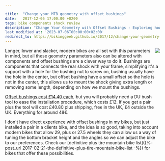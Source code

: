 ```yaml
---

title:  "Change your MTB geometry with offset bushings"
date:   2017-12-05 17:00:00 +0200
tags: bike components shock review
description: "Change Your Geometry with Offset Bushings - Exploring how offset bushings can alter a bike's geometry."
last_modified_at: '2023-07-06T00:00:00+02:00'
redirect_to: https://bikinggeek.github.io/2017/12/change-your-geometry-with-offset-bushings.html
---
```


<a href='https://www.offsetbushings.com/'><img style="float: right;" src="https://i.imgur.com/1iLAtTIm.jpg"></a>

Longer, lower and slacker, modern bikes are all set with this parameters in mind, but all these geometry parameters also can be altered with components and offset bushings are a clever way to do it. Bushings are components that connects the rear shock with your frame, simplifying it's a support with a hole for the bushing nut to screw on, bushing usually have the hole in the center, but offset bushing have a small offset so the hole is not in the center, this allows us to mount the shock giving extra length or removing some length, depending on how we mount the bushings.

[Offset bushings cost £14.40 each](https://www.offsetbushings.com/collections/all/products/offset-bushing), but you will probably need a DU bush tool to ease the installation procedure, which costs £12. If you get a pair plus the tool will cost £40.80 plus shipping, free in the UK, £4 outside the UK. Everything for around 48€.

I don't have direct experience with offset bushings in my bikes, but just installed a pair in a clients bike, and the idea is so good, taking into account modern bikes that allow 29, plus or 27.5 wheels they can allow us a way of tuning the bottom bracket height and the angles so we can adjust the bike to our preferences. Check our [definitive plus tire mountain bike list]({%- post_url 2017-02-21-the-definitive-plus-tire-mountain-bike-list -%}) for bikes that offer these possibilities.
